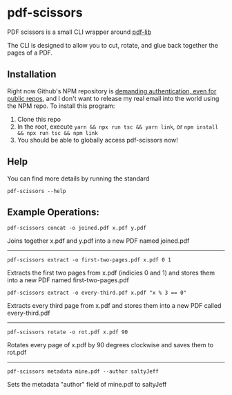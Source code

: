 # pdf-scissors

PDF scissors is a small CLI wrapper around [pdf-lib](https://www.npmjs.com/package/pdf-lib)

The CLI is designed to allow you to cut, rotate, and glue back together the pages of a PDF.

## Installation
Right now Github's NPM repository is [demanding authentication, even for public repos](https://github.community/t/download-from-github-package-registry-without-authentication/14407/61), and I don't want to release my real email into the world using the NPM repo. To install this program:
1. Clone this repo
1. In the root, execute `yarn && npx run tsc && yarn link`, or `npm install && npx run tsc && npm link`
1. You should be able to globally access pdf-scissors now!

## Help
You can find more details by running the standard

`pdf-scissors --help`

## Example Operations:
`pdf-scissors concat -o joined.pdf x.pdf y.pdf`

Joins together x.pdf and y.pdf into a new PDF named joined.pdf

---

`pdf-scissors extract -o first-two-pages.pdf x.pdf 0 1`

Extracts the first two pages from x.pdf (indicies 0 and 1) and stores them into a new PDF named first-two-pages.pdf

`pdf-scissors extract -o every-third.pdf x.pdf "x % 3 == 0"`

Extracts every third page from x.pdf and stores them into a new PDF called every-third.pdf

---

`pdf-scissors rotate -o rot.pdf x.pdf 90`

Rotates every page of x.pdf by 90 degrees clockwise and saves them to rot.pdf

---

`pdf-scissors metadata mine.pdf --author saltyJeff`

Sets the metadata "author" field of mine.pdf to saltyJeff
